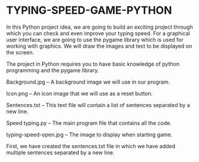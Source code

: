 # TYPING-SPEED-GAME-PYTHON

In this Python project idea, we are going to build an exciting project through which you can check and even improve your typing speed. For a graphical user interface, we are going to use the pygame library which is used for working with graphics. We will draw the images and text to be displayed on the screen.

The project in Python requires you to have basic knowledge of python programming and the pygame library.

Background.jpg – A background image we will use in our program.

Icon.png – An icon image that we will use as a reset button.

Sentences.txt – This text file will contain a list of sentences separated by a new line.

Speed typing.py – The main program file that contains all the code.

typing-speed-open.jpg – The image to display when starting game.

First, we have created the sentences.txt file in which we have added multiple sentences separated by a new line.

